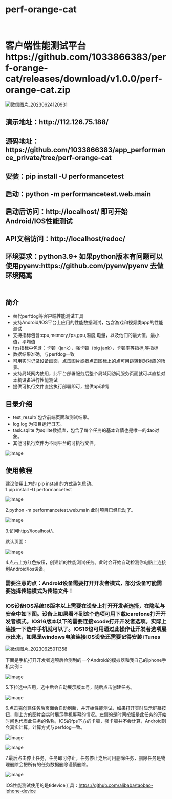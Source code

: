 <h1>perf-orange-cat</h1>
<br/>
<h1>客户端性能测试平台 https://github.com/1033866383/perf-orange-cat/releases/download/v1.0.0/perf-orange-cat.zip</h1>

![微信图片_20230624120931](https://github.com/1033866383/perf-orange-cat/assets/56209295/ce1d47eb-01bb-41d8-88d4-e07828aea825)

<h2>演示地址：http://112.126.75.188/</h2>

<h2>源码地址：https://github.com/1033866383/app_performance_private/tree/perf-orange-cat</h2>
    <h2>
        安装：pip install -U performancetest 
        <br/><br/>
            启动：python -m performancetest.web.main   
        <br/><br/>
        启动后访问：http://localhost/ 即可开始Android/IOS性能测试 
        <br/><br/>
        API文档访问：http://localhost/redoc/
        <br/><br/>
        环境要求：python3.9+ 如果python版本有问题可以使用pyenv:https://github.com/pyenv/pyenv 
        去做环境隔离<br/><br/>
    </h2>
<h2>简介</h2>
<ul>
    <li>替代perfdog等客户端性能测试工具</li>
    <li>支持Android/IOS平台上应用的性能数据测试，包含游戏和视频类app的性能测试</li>
    <li>支持指标包含:cpu,memory,fps,gpu,温度,电量，以及他们的最大值，最小值，平均值</li>
    <li>fps指标中包含：卡顿（jank），强卡顿（big jank），卡顿率等指标,等指标</li>
    <li>数据结果准确，与perfdog一致</li>
    <li>可用实时记录设备画面，点击图片或者点击图标上的点可用跳转到对对应的场景。</li>
    <li>支持局域网内使用，此平台部署服务后整个局域网访问服务页面就可以直接对本机设备进行性能测试</li>
    <li>提供可执行文件直接执行部署即可，提供api详情</li>
</ul>

<h2>目录介绍</h2>
<ul>
<li>test_result/ 包含前端页面和测试结果。</li>
<li>log.log 为项目运行日志。</li>
<li>task.sqlite 为sqllite数据库，包含了每个任务的基本详情也是唯一的dao对象。</li>
<li>其他可执行文件为不同平台的可执行文件。</li>
</ul>

![image](https://github.com/1033866383/perf-orange-cat/assets/56209295/852cda82-058b-4832-9daf-8074c1a7bb6b)

<h2>使用教程</h2>
建议使用上方的 pip install 的方式装包启动。 
<br/>
1.pip install -U performancetest 

![image](https://github.com/1033866383/perf-orange-cat/assets/56209295/b0d566fd-cf1e-4fd2-85eb-21f1e3762619)


2.python -m performancetest.web.main  此时项目已经启动了。

![image](https://github.com/1033866383/perf-orange-cat/assets/56209295/38f32ab0-a967-4cc4-963a-e57320e9da11)

3.访问http://localhost/。

默认页面：

![image](https://github.com/1033866383/perf-orange-cat/assets/56209295/100c40ee-499f-437f-8f98-e4469f946e6e)

4.点击上方红色按钮，创建新的性能测试任务。此时会开始自动检测你电脑上连接到Android/Ios设备。
<h3>需要注意的点：Android设备需要打开开发者模式，部分设备可能需要选择传输模式为传输文件！</h3>

<h3>IOS设备IOS系统16版本以上需要在设备上打开开发者选择，在隐私与安全中如下图。设备上如果看不到这个选项可用下载icarefone打开开发者模式。IOS16版本以下的需要连接xcode打开开发者选项。实际上连接一下选中手机就可以了。IOS16也可用通过此操作让开发者选项展示出来，如果是windows电脑连接IOS设备还需要记得安装 iTunes</h3>

![微信图片_20230625011358](https://github.com/1033866383/perf-orange-cat/assets/56209295/78d05b9e-7370-486c-b8cd-3ad0afaf5744)


下面是手机打开开发者选项后检测到的一个Android的模拟器和我自己的iphone手机实例：

![image](https://github.com/1033866383/perf-orange-cat/assets/56209295/78634fab-7225-4226-bca1-fdd4884abaec)

5.下拉选中应用，选中后会自动展示版本号，随后点击创建任务。

![image](https://github.com/1033866383/perf-orange-cat/assets/56209295/ffbb3ef7-0623-44fd-97a2-f9e17135173b)

6.点击完创建任务后页面会自动刷新，并开始性能测试，如果打开实时显示屏幕按钮，则上方的图片会实时展示手机屏幕的情况。左侧的是时间按钮是此任务的开始时间也代表此任务的名称，IOS的fps下方的卡顿，强卡顿并不会计算，Android则会真实计算，计算方式与perfdog一致。

![image](https://github.com/1033866383/perf-orange-cat/assets/56209295/c55b46c6-3903-421a-a9a2-9caf1366f0f7)

![image](https://github.com/1033866383/perf-orange-cat/assets/56209295/6de2339e-59a5-4978-9730-007d015154e1)

7.最后点击停止任务，任务即可停止，任务停止之后可用删除任务，删除任务是物理删除会把所有的任务数据删除谨慎删除。

![image](https://github.com/1033866383/perf-orange-cat/assets/56209295/a2f65fca-2256-4fac-a1a3-79fb8899ea0f)


IOS性能测试使用的是tidevice工具：https://github.com/alibaba/taobao-iphone-device
